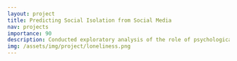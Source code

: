 ```yaml
---
layout: project
title: Predicting Social Isolation from Social Media
nav: projects
importance: 90
description: Conducted exploratory analysis of the role of psychological measures of social isolation in mediating social media usage among college students
img: /assets/img/project/loneliness.png
---
```


<!-- https://www.freepik.com/free-vector/fomo-fear-missing-out-concept_9978558.htm -->